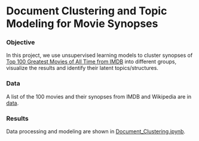 # Document Clustering and Topic Modeling for Movie Synopses

### Objective
In this project, we use unsupervised learning models to cluster synopses of [Top 100 Greatest Movies of All Time from IMDB](http://www.imdb.com/list/ls055592025/) into different groups, visualize the results and identify their latent topics/structures.

### Data
A list of the 100 movies and their synopses from IMDB and Wikipedia are in [data](data).

### Results
Data processing and modeling are shown in [Document_Clustering.ipynb](Document_Clustering.ipynb).
